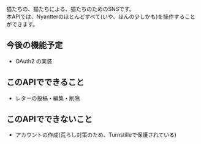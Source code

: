 猫たちの、猫たちによる、猫たちのためのSNSです。  
本APIでは、Nyantterのほとんどすべて(いや、ほんの少しかも)を操作することができます。 
## 今後の機能予定
- OAuth2 の実装
## このAPIでできること
- レターの投稿・編集・削除
## このAPIでできないこと
- アカウントの作成(荒らし対策のため、Turnstilleで保護されている)